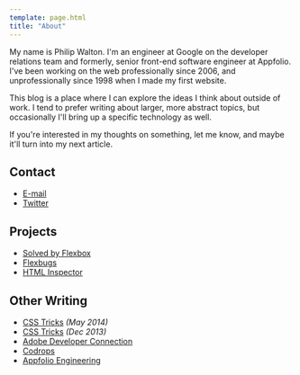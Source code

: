 ```yaml
---
template: page.html
title: "About"
---
```


My name is Philip Walton. I'm an engineer at Google on the developer relations team and formerly, senior front-end software engineer at Appfolio. I've been working on the web professionally since 2006, and unprofessionally since 1998 when I made my first website.

This blog is a place where I can explore the ideas I think about outside of work. I tend to prefer writing about larger, more abstract topics, but occasionally I'll bring up a specific technology as well.

If you're interested in my thoughts on something, let me know, and maybe it'll turn into my next article.

## Contact

* [E-mail](mailto:mail@philipwalton.com)
* [Twitter](https://twitter.com/philwalton)

## Projects

* [Solved by Flexbox](http://philipwalton.github.io/solved-by-flexbox/)
* [Flexbugs](https://github.com/philipwalton/flexbugs)
* [HTML Inspector](https://github.com/philipwalton/html-inspector)

## Other Writing

* [CSS Tricks](http://css-tricks.com/dangers-stopping-event-propagation/) *(May 2014)*
* [CSS Tricks](http://css-tricks.com/interviewing-front-end-engineer-san-francisco/) *(Dec 2013)*
* [Adobe Developer Connection](http://www.adobe.com/devnet/html5/articles/css-everything-is-global-and-how-to-deal-with-it.html)
* [Codrops](http://tympanus.net/codrops/2013/01/22/defending-presentational-class-names/)
* [Appfolio Engineering](http://engineering.appfolio.com/2012/11/16/css-architecture/)

